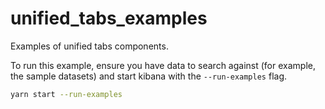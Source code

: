# unified_tabs_examples

Examples of unified tabs components.

To run this example, ensure you have data to search against (for example, the sample datasets) and start kibana with the `--run-examples` flag.

```bash
yarn start --run-examples
```